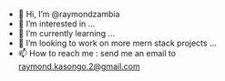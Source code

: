 - 👋 Hi, I’m @raymondzambia
- 👀 I’m interested in ...
- 🌱 I’m currently learning ...
- 💞️ I’m looking to work on more mern stack projects ...
- 📫 How to reach me : send me an email to raymond.kasongo.2@gmail.com

<!---
raymondzambia/raymondzambia is a ✨ special ✨ repository because its `README.md` (this file) appears on your GitHub profile.
You can click the Preview link to take a look at your changes.
--->
